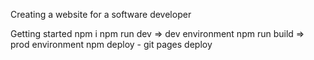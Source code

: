 Creating a website for a software developer


Getting started
  npm i
  npm run dev => dev environment
  npm run build => prod environment
  npm deploy - git pages deploy